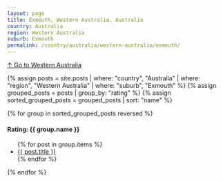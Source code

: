 ```yaml
---
layout: page
title: Exmouth, Western Australia, Australia
country: Australia
region: Western Australia
suburb: Exmouth
permalink: /country/australia/western-australia/exmouth/
---
```

[↑ Go to Western Australia](/country/australia/western-australia/)

{% assign posts = site.posts | where: "country", "Australia" | where: "region", "Western Australia" | where: "suburb", "Exmouth" %}
{% assign grouped_posts = posts | group_by: "rating" %}
{% assign sorted_grouped_posts = grouped_posts | sort: "name" %}

{% for group in sorted_grouped_posts reversed %}
  <h4>Rating: {{ group.name }}</h4>
  <ul>
    {% for post in group.items %}
      <li><a href="{{ post.url }}">{{ post.title }}</a></li>
    {% endfor %}
  </ul>
{% endfor %}
